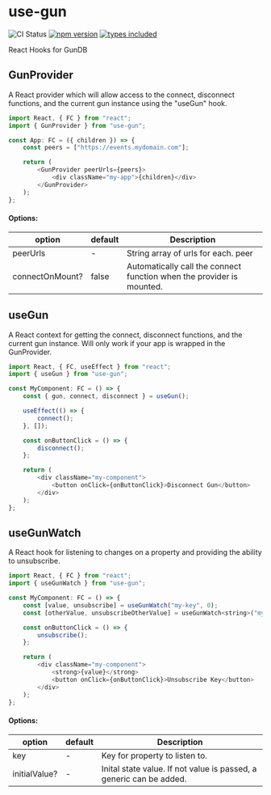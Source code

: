 # use-gun

![CI Status](https://img.shields.io/github/workflow/status/clarktozer/use-gun/CI)
[![npm version](https://img.shields.io/npm/v/use-gun.svg)](https://www.npmjs.com/package/use-gun)
[![types included](https://badgen.net/npm/types/use-gun)](https://www.npmjs.com/package/use-gun)

React Hooks for GunDB

## GunProvider

A React provider which will allow access to the connect, disconnect functions, and the current gun instance using the "useGun" hook.

```js
import React, { FC } from "react";
import { GunProvider } from "use-gun";

const App: FC = ({ children }) => {
    const peers = ["https://events.mydomain.com"];

    return (
        <GunProvider peerUrls={peers}>
            <div className="my-app">{children}</div>
        </GunProvider>
    );
};
```

#### Options:

| option          | default | Description                                                           |
| --------------- | ------- | --------------------------------------------------------------------- |
| peerUrls        | -       | String array of urls for each. peer                                   |
| connectOnMount? | false   | Automatically call the connect function when the provider is mounted. |

## useGun

A React context for getting the connect, disconnect functions, and the current gun instance. Will only work if your app is wrapped in the GunProvider.

```js
import React, { FC, useEffect } from "react";
import { useGun } from "use-gun";

const MyComponent: FC = () => {
    const { gun, connect, disconnect } = useGun();

    useEffect(() => {
        connect();
    }, []);

    const onButtonClick = () => {
        disconnect();
    };

    return (
        <div className="my-component">
            <button onClick={onButtonClick}>Disconnect Gun</button>
        </div>
    );
};
```

## useGunWatch

A React hook for listening to changes on a property and providing the ability to unsubscribe.

```js
import React, { FC } from "react";
import { useGunWatch } from "use-gun";

const MyComponent: FC = () => {
    const [value, unsubscribe] = useGunWatch("my-key", 0);
    const [otherValue, unsubscribeOtherValue] = useGunWatch<string>("my-other-key");

    const onButtonClick = () => {
        unsubscribe();
    };

    return (
        <div className="my-component">
            <strong>{value}</strong>
            <button onClick={onButtonClick}>Unsubscribe Key</button>
        </div>
    );
};
```

#### Options:

| option        | default | Description                                                         |
| ------------- | ------- | ------------------------------------------------------------------- |
| key           | -       | Key for property to listen to.                                      |
| initialValue? | -       | Inital state value. If not value is passed, a generic can be added. |
